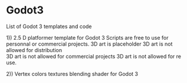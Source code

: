 # Godot3

List of Godot 3 templates and code 

1)) 2.5 D platformer template for Godot 3
   Scripts are free to use for personnal or commercial projects.
   3D art is placeholder
   3D art is not allowed for distribution   
   3D art is not allowed for commercial projects 
   3D art is not allowed for re use.
   

2)) Vertex colors textures blending shader for Godot 3


